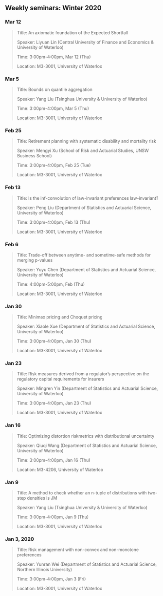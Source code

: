 ## Weekly seminars: Winter 2020


### Mar 12

> Title: An axiomatic foundation of the Expected Shortfall
>
> Speaker: Liyuan Lin (Central University of Finance and Economics & University of Waterloo)
>
> Time: 3:00pm-4:00pm, Mar 12 (Thu)
>
> Location: M3-3001, University of Waterloo


### Mar 5

> Title: Bounds on quantile aggregation
>
> Speaker: Yang Liu (Tsinghua University & University of Waterloo)
>
> Time: 3:00pm-4:00pm, Mar 5 (Thu)
> 
> Location: M3-3001, University of Waterloo

 
### Feb 25

> Title: Retirement planning with systematic disability and mortality risk
>
> Speaker: Mengyi Xu (School of Risk and Actuarial Studies, UNSW Business School)
>
> Time: 3:00pm-4:00pm, Feb 25 (Tue) 
>
> Location: M3-3001, University of Waterloo


### Feb 13

> Title: Is the inf-convolution of law-invariant preferences law-invariant?
>
> Speaker: Peng Liu (Department of Statistics and Actuarial Science, University of Waterloo)
>
> Time: 3:00pm-4:00pm, Feb 13 (Thu)
> 
> Location: M3-3001, University of Waterloo


### Feb 6

> Title: Trade-off between anytime- and sometime-safe methods for merging p-values
>
> Speaker: Yuyu Chen (Department of Statistics and Actuarial Science, University of Waterloo)
>
> Time: 4:00pm-5:00pm, Feb (Thu)
>
> Location: M3-3001, University of Waterloo


### Jan 30 

> Title: Minimax pricing and Choquet pricing
>
> Speaker: Xiaole Xue (Department of Statistics and Actuarial Science, University of Waterloo)
> 
> Time: 3:00pm-4:00pm, Jan 30 (Thu)
>
> Location: M3-3001, University of Waterloo


### Jan 23

> Title: Risk measures derived from a regulator’s perspective on the regulatory capital requirements for insurers
>
> Speaker: Mingren Yin (Department of Statistics and Actuarial Science, University of Waterloo)
>
> Time: 3:00pm-4:00pm, Jan 23 (Thu)
> 
> Location: M3-3001, University of Waterloo 


### Jan 16

> Title: Optimizing distortion riskmetrics with distributional uncertainty
> 
> Speaker: Qiuqi Wang (Department of Statistics and Actuarial Science, University of Waterloo)
> 
> Time: 3:00pm-4:00pm, Jan 16 (Thu)
> 
> Location: M3-4206, University of Waterloo


### Jan 9

> Title: A method to check whether an n-tuple of distributions with two-step densities is JM
> 
> Speaker: Yang Liu (Tsinghua University & University of Waterloo)
>
> Time: 3:00pm-4:00pm, Jan 9 (Thu)
> 
> Location: M3-3001, University of Waterloo


### Jan 3, 2020

> Title: Risk management with non-convex and non-monotone preferences
> 
> Speaker: Yunran Wei (Department of Statistics and Actuarial Science, Northern Illinois University) 
> 
> Time: 3:00pm-4:00pm, Jan 3 (Fri)
> 
> Location: M3-3001, University of Waterloo
